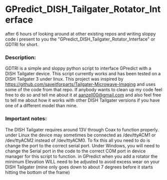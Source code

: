 # GPredict_DISH_Tailgater_Rotator_Interface

after 6 hours of looking around at other existing repos and writing sloppy code i present to you the "GPredict_DISH_Tailgater_Rotator_Interface" or GDTRI for short.

### Description:
GDTRI is a simple and sloppy python script to interface GPredict with a DISH Tailgater device.
This script currently works and has been tested on a DISH Tailgater 3 under linux. 
This project was inspired by https://github.com/saveitforparts/Tailgater-Microwave-Imaging and uses some of the code from that repo.
If anybody wants to clean up my code feel free to do so and tell me about it at aanzell00@gmail.com and also feel free to tell me about how it works with other DISH Tailgater versions if you have one of a different model than mine.

### Important notes:
The DISH Tailgater requires around 13V through Coax to function properly.
under Linux the device may sometimes be connected as /dev/ttyACM1 or /dev/ttyACM2 instead of /dev/ttyACM0. To fix this all you need to do is change the port to the correct serial port.
Under Windows, you will need to change the Serial port in the code to the correct COM port in device manager for this script to function.
in GPredict when you add a rotator the minimum Elevation WILL need to be adjusted to avoid excess wear on your DISH Tailgater (mine only goes down to about 7 degrees before it starts hitting the bottom of the frame)

